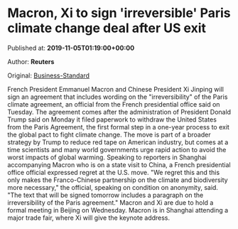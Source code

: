 
# Macron, Xi to sign 'irreversible' Paris climate change deal after US exit

Published at: **2019-11-05T01:19:00+00:00**

Author: **Reuters**

Original: [Business-Standard](https://www.business-standard.com/article/current-affairs/macron-xi-to-sign-irreversible-paris-climate-change-deal-after-us-exit-119110500136_1.html)

French President Emmanuel Macron and Chinese President Xi Jinping will sign an agreement that includes wording on the "irreversibility" of the Paris climate agreement, an official from the French presidential office said on Tuesday.
The agreement comes after the administration of President Donald Trump said on Monday it filed paperwork to withdraw the United States from the Paris Agreement, the first formal step in a one-year process to exit the global pact to fight climate change.
The move is part of a broader strategy by Trump to reduce red tape on American industry, but comes at a time scientists and many world governments urge rapid action to avoid the worst impacts of global warming.
Speaking to reporters in Shanghai accompanying Macron who is on a state visit to China, a French presidential office official expressed regret at the U.S. move.
"We regret this and this only makes the Franco-Chinese partnership on the climate and biodiversity more necessary," the official, speaking on condition on anonymity, said.
"The text that will be signed tomorrow includes a paragraph on the irreversibility of the Paris agreement." Macron and Xi are due to hold a formal meeting in Beijing on Wednesday.
Macron is in Shanghai attending a major trade fair, where Xi will give the keynote address.
